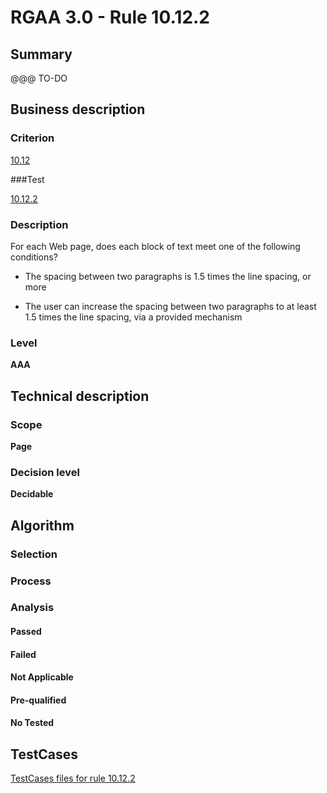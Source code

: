 # RGAA 3.0 -  Rule 10.12.2

## Summary

@@@ TO-DO

## Business description

### Criterion

[10.12](http://disic.github.io/rgaa_referentiel_en/RGAA3.0_Criteria_English_version_v1.html#crit-10-12)

###Test

[10.12.2](http://disic.github.io/rgaa_referentiel_en/RGAA3.0_Criteria_English_version_v1.html#test-10-12-2)

### Description
For each Web page,
    does each block of text meet one of the following
    conditions?
    <ul><li> The spacing between two paragraphs is 1.5 times
   the line spacing, or more</li>
  <li>The user can increase the spacing between two paragraphs
   to at least 1.5 times the line spacing, via a provided mechanism</li>
    </ul> 


### Level

**AAA**

## Technical description

### Scope

**Page**

### Decision level

**Decidable**

## Algorithm

### Selection

### Process

### Analysis

#### Passed

#### Failed

#### Not Applicable

#### Pre-qualified

#### No Tested 









##  TestCases 

[TestCases files for rule 10.12.2](https://github.com/Asqatasun/Asqatasun/tree/master/rules/rules-rgaa3.0/src/test/resources/testcases/rgaa30/Rgaa30Rule101202/) 


